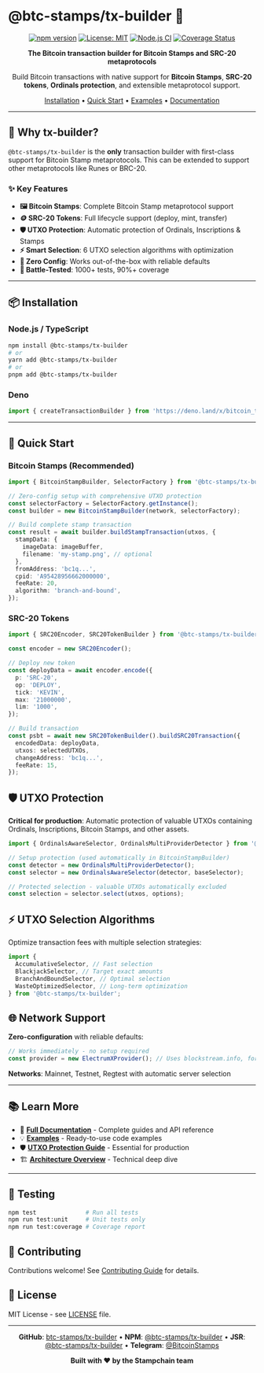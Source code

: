 # @btc-stamps/tx-builder 🚀

<div align="center">

[![npm version](https://img.shields.io/npm/v/@btc-stamps/tx-builder.svg)](https://www.npmjs.com/package/@btc-stamps/tx-builder)
[![License: MIT](https://img.shields.io/badge/License-MIT-yellow.svg)](https://opensource.org/licenses/MIT)
[![Node.js CI](https://img.shields.io/github/actions/workflow/status/btc-stamps/tx-builder/ci.yml?branch=main)](https://github.com/btc-stamps/tx-builder/actions)
[![Coverage Status](https://img.shields.io/codecov/c/github/btc-stamps/tx-builder)](https://codecov.io/gh/btc-stamps/tx-builder)

**The Bitcoin transaction builder for Bitcoin Stamps and SRC-20 metaprotocols**

Build Bitcoin transactions with native support for **Bitcoin Stamps**, **SRC-20 tokens**, **Ordinals protection**, and extensible metaprotocol support.

[Installation](#-installation) • [Quick Start](#-quick-start) • [Examples](./docs/examples) • [Documentation](https://btc-stamps.github.io/tx-builder)

</div>

---

## 🎯 Why tx-builder?

`@btc-stamps/tx-builder` is the **only** transaction builder with first-class support for Bitcoin Stamp metaprotocols. This can be extended to support other metaprotocols like Runes or BRC-20.

### ✨ Key Features

- **🖼️ Bitcoin Stamps**: Complete Bitcoin Stamp metaprotocol support
- **🪙 SRC-20 Tokens**: Full lifecycle support (deploy, mint, transfer)
- **🛡️ UTXO Protection**: Automatic protection of Ordinals, Inscriptions & Stamps
- **⚡ Smart Selection**: 6 UTXO selection algorithms with optimization
- **🔌 Zero Config**: Works out-of-the-box with reliable defaults
- **🧪 Battle-Tested**: 1000+ tests, 90%+ coverage

---

## 📦 Installation

### Node.js / TypeScript

```bash
npm install @btc-stamps/tx-builder
# or
yarn add @btc-stamps/tx-builder
# or
pnpm add @btc-stamps/tx-builder
```

### Deno

```typescript
import { createTransactionBuilder } from 'https://deno.land/x/bitcoin_tx_builder/mod.ts';
```

---

## 🚀 Quick Start

### Bitcoin Stamps (Recommended)

```typescript
import { BitcoinStampBuilder, SelectorFactory } from '@btc-stamps/tx-builder';

// Zero-config setup with comprehensive UTXO protection
const selectorFactory = SelectorFactory.getInstance();
const builder = new BitcoinStampBuilder(network, selectorFactory);

// Build complete stamp transaction
const result = await builder.buildStampTransaction(utxos, {
  stampData: {
    imageData: imageBuffer,
    filename: 'my-stamp.png', // optional
  },
  fromAddress: 'bc1q...',
  cpid: 'A95428956662000000',
  feeRate: 20,
  algorithm: 'branch-and-bound',
});
```

### SRC-20 Tokens

```typescript
import { SRC20Encoder, SRC20TokenBuilder } from '@btc-stamps/tx-builder';

const encoder = new SRC20Encoder();

// Deploy new token
const deployData = await encoder.encode({
  p: 'SRC-20',
  op: 'DEPLOY',
  tick: 'KEVIN',
  max: '21000000',
  lim: '1000',
});

// Build transaction
const psbt = await new SRC20TokenBuilder().buildSRC20Transaction({
  encodedData: deployData,
  utxos: selectedUTXOs,
  changeAddress: 'bc1q...',
  feeRate: 15,
});
```

## 🛡️ UTXO Protection

**Critical for production**: Automatic protection of valuable UTXOs containing Ordinals, Inscriptions, Bitcoin Stamps, and other assets.

```typescript
import { OrdinalsAwareSelector, OrdinalsMultiProviderDetector } from '@btc-stamps/tx-builder';

// Setup protection (used automatically in BitcoinStampBuilder)
const detector = new OrdinalsMultiProviderDetector();
const selector = new OrdinalsAwareSelector(detector, baseSelector);

// Protected selection - valuable UTXOs automatically excluded
const selection = selector.select(utxos, options);
```

## ⚡ UTXO Selection Algorithms

Optimize transaction fees with multiple selection strategies:

```typescript
import {
  AccumulativeSelector, // Fast selection
  BlackjackSelector, // Target exact amounts
  BranchAndBoundSelector, // Optimal selection
  WasteOptimizedSelector, // Long-term optimization
} from '@btc-stamps/tx-builder';
```

## 🌐 Network Support

**Zero-configuration** with reliable defaults:

```typescript
// Works immediately - no setup required
const provider = new ElectrumXProvider(); // Uses blockstream.info, fortress.qtornado.com, etc.
```

**Networks**: Mainnet, Testnet, Regtest with automatic server selection

---

## 📚 Learn More

- 📖 **[Full Documentation](https://btc-stamps.github.io/tx-builder)** - Complete guides and API reference
- 💡 **[Examples](./examples)** - Ready-to-use code examples
- 🛡️ **[UTXO Protection Guide](./examples/protection-comprehensive-guide.ts)** - Essential for production
- 🏗️ **[Architecture Overview](./examples/README.md)** - Technical deep dive

---

## 🧪 Testing

```bash
npm test              # Run all tests
npm run test:unit     # Unit tests only
npm run test:coverage # Coverage report
```

## 🤝 Contributing

Contributions welcome! See [Contributing Guide](CONTRIBUTING.md) for details.

## 📄 License

MIT License - see [LICENSE](LICENSE) file.

---

<div align="center">

**GitHub**: [btc-stamps/tx-builder](https://github.com/btc-stamps/tx-builder) • **NPM**: [@btc-stamps/tx-builder](https://www.npmjs.com/package/@btc-stamps/tx-builder) • **JSR**: [@btc-stamps/tx-builder](https://jsr.io/@btc-stamps/tx-builder) • **Telegram**: [@BitcoinStamps](https://t.me/BitcoinStamps)

**Built with ❤️ by the Stampchain team**

</div>
